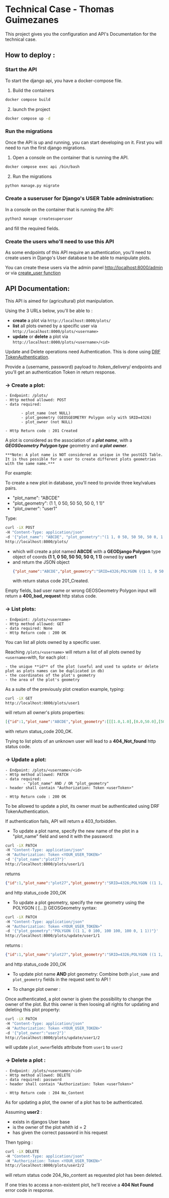 # Technical Case - Thomas Guimezanes

This project gives you the configuration and API's Documentation for the technical case.

## How to deploy :

### Start the API

To start the django api, you have a docker-compose file. 
1. Build the containers
```bash
docker compose build
```
2. launch the project
```bash
docker compose up -d
```

### Run the migrations

Once the API is up and running, you can start developing on it.
First you will need to run the first django migrations.
1. Open a console on the container that is running the API.
```bash
docker compose exec api /bin/bash
```
2. Run the migrations
```bash
python manage.py migrate
```
### Create a suseruser for Django's USER Table administration:

In a console on the container that is running the API:

```bash
python3 manage createsuperuser
```
and fill the required fields.

### Create the users who'll need to use this API

As some endpoints of this API require an authentication, you'll need to create users in Django's User database to be able to manipulate plots.

You can create these users via the admin panel [http://localhost:8000/admin](http://localhost:8000/admin) or via [create_user function]( https://docs.djangoproject.com/en/4.2/ref/contrib/auth/#django.contrib.auth.models.UserManager.create_user)


## API Documentation:

This API is aimed for (agricultural) plot manipulation.

Using the 3 URLs below, you'll be able to :

- **create** a plot via ``http://localhost:8000/plots/``
- **list** all plots owned by a specific user via ``http://localhost:8000/plots/<username>``
- **update** or **delete** a plot via ``http://localhost:8000/plots/<username>/<id>``

Update and Delete operations need Authentication. This is done using [DRF TokenAuthentication](https://www.django-rest-framework.org/api-guide/authentication/#tokenauthentication).

Provide a {username, password} payload to /token_delivery/ endpoints and you'll get an authentication Token in return response.

### &rarr; Create a plot:
```
- Endpoint: /plots/
- Http method allowed: POST
- data required: 

       - plot_name (not NULL)
       - plot_geometry (GEOSGEOMETRY Polygon only with SRID=4326)
       - plot_owner (not NULL)

- Http Return code : 201 Created
```

A plot is considered as the association of a ***plot name***, with a ***GEOSGeometry Polygon type*** geometry and ***a plot owner***.

```
***Note: A plot name is NOT considered as unique in the postGIS Table. It is thus possible for a user to create different plots geometries with the same name.***
```

For example:

To create a new plot in database, you'll need to provide three key/values pairs. 
- "plot_name": "ABCDE"
- "plot_geometry": (1 1, 0 50, 50 50, 50 0, 1 1)"
- "plot_owner": "user1"

Type:

```bash
curl -iX POST 
-H "Content-Type: application/json" 
-d '{"plot_name": "ABCDE", "plot_geometry":"(1 1, 0 50, 50 50, 50 0, 1 1)", "plot_owner":"user1"}' 
http://localhost:8000/plots/
```
- which will create a plot named **ABCDE** with a **GEODjango Polygon** type object of coords **(1 1, 0 50, 50 50, 50 0, 1 1)** owned by **user1**
- and return the JSON object 
    ```json
    {"plot_name":"ABCDE","plot_geometry":"SRID=4326;POLYGON ((1 1, 0 50, 50 50, 50 0, 1 1))","plot_owner":"user1"}
    ```
    with return status code 201_Created.

Empty fields, bad user name or wrong GEOSGeometry Polygon input will return a **400_bad_request** http status code.


### &rarr; List plots:
```
- Endpoint: /plots/<username>
- Http method allowed: GET
- data required: None
- Http Return code : 200 OK
```
You can list all plots owned by a specific user. 

Reaching ``/plots/<username>`` will return a list of all plots owned by ``<username>``with, for each plot :

    - the unique **id** of the plot (useful and used to update or delete plot as plots names can be duplicated in db)
    - the coordinates of the plot's geometry
    - the area of the plot's geometry

As a suite of the previously plot creation example, typing:

```bash
curl -iX GET 
http://localhost:8000/plots/user1
```

will return all owner's plots properties:

```json
[{"id":1,"plot_name":"ABCDE","plot_geometry":[[[1.0,1.0],[0.0,50.0],[50.0,50.0],[50.0,0.0],[1.0,1.0]]],"plot_area":2450.0},]
```
with return status_code 200_OK.

Trying to list plots of an unknown user will lead to a **404_Not_found** http status code.


### &rarr; Update a plot:
```
- Endpoint: /plots/<username>/<id>
- Http method allowed: PATCH
- data required: 
        - "plot_name" AND / OR "plot_geometry"
- header shall contain "Authorization: Token <userToken>"
    
- Http Return code : 200 OK
```

To be allowed to update a plot, its owner must be authenticated using DRF TokenAuthentication.

If authentication fails, API will return a 403_forbidden.

* To update a plot name, specify the new name of the plot in a "plot_name" field and send it with the password:

```bash
curl -iX PATCH 
-H "Content-Type: application/json" 
-H "Authorization: Token <YOUR_USER_TOKEN>"
-d '{"plot_name":"plot27"}' 
http://localhost:8000/plots/user1/1
```
returns 

```json
{"id":1,"plot_name":"plot27","plot_geometry":"SRID=4326;POLYGON ((1 1, 0 50, 50 50, 50 0, 1 1))","plot_owner":"user1"}
```

and http status_code 200_OK

* To update a plot geometry, specify the new geometry using the POLYGON ( [...]) GEOSGeometry syntax:

```bash
curl -iX PATCH 
-H "Content-Type: application/json" 
-H "Authorization: Token <YOUR_USER_TOKEN>"
-d '{"plot_geometry":"POLYGON ((1 1, 0 100, 100 100, 100 0, 1 1))"}' 
http://localhost:8000/plots/update/user1/1
```

returns :

```json
{"id":1,"plot_name":"plot27","plot_geometry":"SRID=4326;POLYGON ((1 1, 0 100,100 100, 100 0, 1 1))","plot_owner":"user1"}
```

and http status_code 200_OK


* To update plot name **AND** plot geometry: Combine both `plot_name` and `plot_geometry` fields in the request sent to API !

* To change plot owner :

Once authenticated, a plot owner is given the possibility to change the owner of the plot. But this owner is then loosing all rights for updating and deleting this plot property:

```bash
curl -iX PATCH 
-H "Content-Type: application/json"
-H "Authorization: Token <YOUR_USER_TOKEN>"
-d '{"plot_owner":"user2"}' 
http://localhost:8000/plots/update/user1/2
```
will update ``plot_owner``fields attribute from ``user1`` to ``user2``

### &rarr; Delete a plot :
```
- Endpoint: /plots/<username>/<id>
- Http method allowed: DELETE
- data required: password
- header shall contain "Authorization: Token <userToken>"
    
- Http Return code : 204 No_Content
```
As for updating a plot, the owner of a plot has to be authenticated.

Assuming **user2** :

- exists in djangos User base
- is the owner of the plot whith id = 2
- has given the correct password in his request

Then typing :

```bash
curl -iX DELETE 
-H "Content-Type: application/json" 
-H "Authorization: Token <YOUR_USER_TOKEN>"
http://localhost:8000/plots/user2/2
```

will return status code 204_No_content as requested plot has been deleted.

If one tries to access a non-existent plot, he'll receive a **404 Not Found** error code in response.
